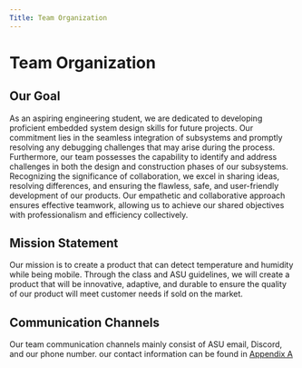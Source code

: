 ```yaml
---
Title: Team Organization
---
```

# Team Organization

## Our Goal 

As an aspiring engineering student, we are dedicated to developing proficient embedded system design skills for future projects. Our commitment lies in the seamless integration of subsystems and promptly resolving any debugging challenges that may arise during the process. Furthermore, our team possesses the capability to identify and address challenges in both the design and construction phases of our subsystems.
Recognizing the significance of collaboration, we excel in sharing ideas, resolving differences, and ensuring the flawless, safe, and user-friendly development of our products. Our empathetic and collaborative approach ensures effective teamwork, allowing us to achieve our shared objectives with professionalism and efficiency collectively.

## Mission Statement 
Our mission is to create a product that can detect temperature and humidity while being mobile. Through the class and ASU guidelines, we will create a product that will be innovative, adaptive, and durable to ensure the quality of our product will meet customer needs if sold on the market.

## Communication Channels
Our team communication channels mainly consist of ASU email, Discord, and our phone number. our contact information can be found in [Appendix A]()
